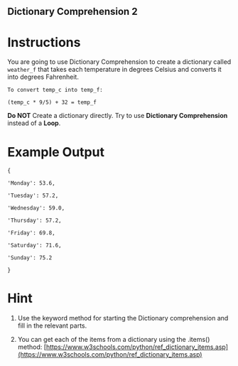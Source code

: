 ## Dictionary Comprehension 2

# Instructions

You are going to use Dictionary Comprehension to create a dictionary called `weather_f` that takes each temperature in degrees Celsius and converts it into degrees Fahrenheit.

```
To convert temp_c into temp_f:
```

```
(temp_c * 9/5) + 32 = temp_f
```

**Do NOT** Create a dictionary directly. Try to use **Dictionary Comprehension** instead of a **Loop**.

# Example Output

```
{
```

```
'Monday': 53.6, 
```

```
'Tuesday': 57.2, 
```

```
'Wednesday': 59.0, 
```

```
'Thursday': 57.2, 
```

```
'Friday': 69.8, 
```

```
'Saturday': 71.6, 
```

```
'Sunday': 75.2
```

```
}
```

# Hint

1. Use the keyword method for starting the Dictionary comprehension and fill in the relevant parts.

2. You can get each of the items from a dictionary using the .items() method: [https://www.w3schools.com/python/ref_dictionary_items.asp](https://www.w3schools.com/python/ref_dictionary_items.asp)
